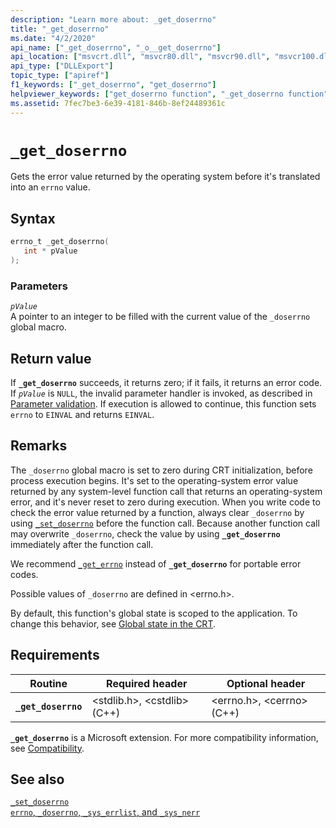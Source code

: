 ```yaml
---
description: "Learn more about: _get_doserrno"
title: "_get_doserrno"
ms.date: "4/2/2020"
api_name: ["_get_doserrno", "_o__get_doserrno"]
api_location: ["msvcrt.dll", "msvcr80.dll", "msvcr90.dll", "msvcr100.dll", "msvcr100_clr0400.dll", "msvcr110.dll", "msvcr110_clr0400.dll", "msvcr120.dll", "msvcr120_clr0400.dll", "ucrtbase.dll", "api-ms-win-crt-runtime-l1-1-0.dll", "api-ms-win-crt-private-l1-1-0.dll"]
api_type: ["DLLExport"]
topic_type: ["apiref"]
f1_keywords: ["_get_doserrno", "get_doserrno"]
helpviewer_keywords: ["get_doserrno function", "_get_doserrno function"]
ms.assetid: 7fec7be3-6e39-4181-846b-8ef24489361c
---
```

# `_get_doserrno`

Gets the error value returned by the operating system before it's translated into an `errno` value.

## Syntax

```C
errno_t _get_doserrno(
   int * pValue
);
```

### Parameters

*`pValue`*\
A pointer to an integer to be filled with the current value of the `_doserrno` global macro.

## Return value

If **`_get_doserrno`** succeeds, it returns zero; if it fails, it returns an error code. If *`pValue`* is `NULL`, the invalid parameter handler is invoked, as described in [Parameter validation](../parameter-validation.md). If execution is allowed to continue, this function sets `errno` to `EINVAL` and returns `EINVAL`.

## Remarks

The `_doserrno` global macro is set to zero during CRT initialization, before process execution begins. It's set to the operating-system error value returned by any system-level function call that returns an operating-system error, and it's never reset to zero during execution. When you write code to check the error value returned by a function, always clear `_doserrno` by using [`_set_doserrno`](set-doserrno.md) before the function call. Because another function call may overwrite `_doserrno`, check the value by using **`_get_doserrno`** immediately after the function call.

We recommend [`_get_errno`](get-errno.md) instead of **`_get_doserrno`** for portable error codes.

Possible values of `_doserrno` are defined in \<errno.h>.

By default, this function's global state is scoped to the application. To change this behavior, see [Global state in the CRT](../global-state.md).

## Requirements

|Routine|Required header|Optional header|
|-------------|---------------------|---------------------|
|**`_get_doserrno`**|\<stdlib.h>, \<cstdlib> (C++)|\<errno.h>, \<cerrno> (C++)|

**`_get_doserrno`** is a Microsoft extension. For more compatibility information, see [Compatibility](../compatibility.md).

## See also

[`_set_doserrno`](set-doserrno.md)\
[`errno`, `_doserrno`, `_sys_errlist`, and `_sys_nerr`](../errno-doserrno-sys-errlist-and-sys-nerr.md)
